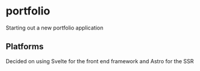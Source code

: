 # portfolio
Starting out a new portfolio application

## Platforms 
Decided on using Svelte for the front end framework and Astro for the SSR